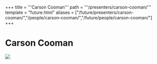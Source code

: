 +++
title = '''Carson Cooman'''
path = '''/presenters/carson-cooman/'''
template = "future.html"
aliases = ["/future/presenters/carson-cooman/","/people/carson-cooman/","/future/people/carson-cooman/"]
+++

<h1>Carson Cooman</h1>

<img class="speaker-photo" src="https://custom.cvent.com/C3A4539B19F74ABCB6FCE437F6BC0A74/files/event/910aaf2914d44586a56fbd0b3b2c31c0/85f5960359d647ebaa1153dee42b62fe.png">

